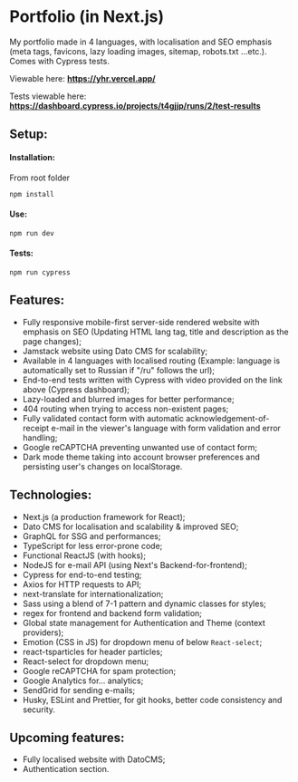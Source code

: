 # Portfolio (in Next.js)

My portfolio made in 4 languages, with localisation and SEO emphasis (meta tags, favicons, lazy loading images, sitemap, robots.txt ...etc.). Comes with Cypress tests.

Viewable here: **https://yhr.vercel.app/**

Tests viewable here: **https://dashboard.cypress.io/projects/t4gjjp/runs/2/test-results**

## Setup:

#### Installation:

From root folder

```
npm install
```

#### Use:

```
npm run dev
```

#### Tests:

```
npm run cypress
```

## Features:

- Fully responsive mobile-first server-side rendered website with emphasis on SEO (Updating HTML lang tag, title and description as the page changes);
- Jamstack website using Dato CMS for scalability;
- Available in 4 languages with localised routing (Example: language is automatically set to Russian if "/ru" follows the url);
- End-to-end tests written with Cypress with video provided on the link above (Cypress dashboard);
- Lazy-loaded and blurred images for better performance;
- 404 routing when trying to access non-existent pages;
- Fully validated contact form with automatic acknowledgement-of-receipt e-mail in the viewer's language with form validation and error handling;
- Google reCAPTCHA preventing unwanted use of contact form;
- Dark mode theme taking into account browser preferences and persisting user's changes on localStorage.

## Technologies:

- Next.js (a production framework for React);
- Dato CMS for localisation and scalability & improved SEO;
- GraphQL for SSG and performances;
- TypeScript for less error-prone code;
- Functional ReactJS (with hooks);
- NodeJS for e-mail API (using Next's Backend-for-frontend);
- Cypress for end-to-end testing;
- Axios for HTTP requests to API;
- next-translate for internationalization;
- Sass using a blend of 7-1 pattern and dynamic classes for styles;
- regex for frontend and backend form validation;
- Global state management for Authentication and Theme (context providers);
- Emotion (CSS in JS) for dropdown menu of below `React-select`;
- react-tsparticles for header particles;
- React-select for dropdown menu;
- Google reCAPTCHA for spam protection;
- Google Analytics for... analytics;
- SendGrid for sending e-mails;
- Husky, ESLint and Prettier, for git hooks, better code consistency and security.

## Upcoming features:

- Fully localised website with DatoCMS;
- Authentication section.
